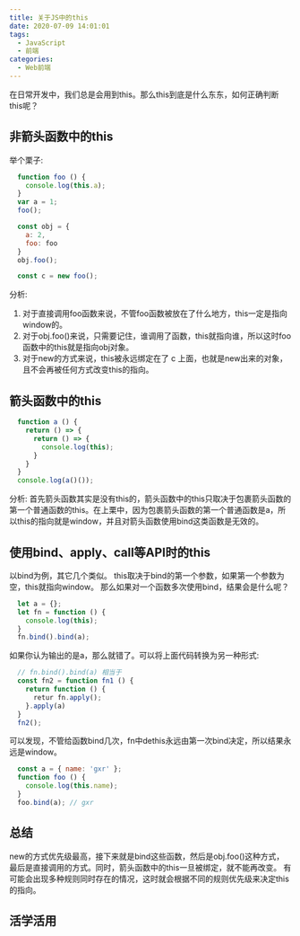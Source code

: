 ```yaml
---
title: 关于JS中的this
date: 2020-07-09 14:01:01
tags:
  - JavaScript
  - 前端
categories:
  - Web前端
---
```

在日常开发中，我们总是会用到this。那么this到底是什么东东，如何正确判断this呢？

## 非箭头函数中的this

举个栗子:

```JavaScript
  function foo () {
    console.log(this.a);
  }
  var a = 1;
  foo();

  const obj = {
    a: 2,
    foo: foo
  }
  obj.foo();

  const c = new foo();
```
分析:
1. 对于直接调用foo函数来说，不管foo函数被放在了什么地方，this一定是指向window的。
2. 对于obj.foo()来说，只需要记住，谁调用了函数，this就指向谁，所以这时foo函数中的this就是指向obj对象。
3. 对于new的方式来说，this被永远绑定在了 c 上面，也就是new出来的对象，且不会再被任何方式改变this的指向。

## 箭头函数中的this
```JavaScript
  function a () {
    return () => {
      return () => {
        console.log(this);
      }
    }
  }
  console.log(a()());
```
分析:
首先箭头函数其实是没有this的，箭头函数中的this只取决于包裹箭头函数的第一个普通函数的this。在上栗中，因为包裹箭头函数的第一个普通函数是a，所以this的指向就是window，并且对箭头函数使用bind这类函数是无效的。

## 使用bind、apply、call等API时的this

以bind为例，其它几个类似。
this取决于bind的第一个参数，如果第一个参数为空，this就指向window。
那么如果对一个函数多次使用bind，结果会是什么呢？
```JavaScript
  let a = {};
  let fn = function () {
    console.log(this);
  }
  fn.bind().bind(a);
```
如果你认为输出的是a，那么就错了。可以将上面代码转换为另一种形式:

```JavaScript
  // fn.bind().bind(a) 相当于
  const fn2 = function fn1 () {
    return function () {
      retur fn.apply();
    }.apply(a)
  }
  fn2();
```

可以发现，不管给函数bind几次，fn中dethis永远由第一次bind决定，所以结果永远是window。

```JavaScript
  const a = { name: 'gxr' };
  function foo () {
    console.log(this.name);
  }
  foo.bind(a); // gxr
```

## 总结
new的方式优先级最高，接下来就是bind这些函数，然后是obj.foo()这种方式，最后是直接调用的方式。同时，箭头函数中的this一旦被绑定，就不能再改变。
有可能会出现多种规则同时存在的情况，这时就会根据不同的规则优先级来决定this的指向。

## 活学活用

### 